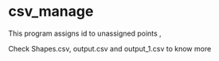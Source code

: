 # csv_manage

This program assigns id to unassigned points , 

Check Shapes.csv, output.csv and output_1.csv to know more

